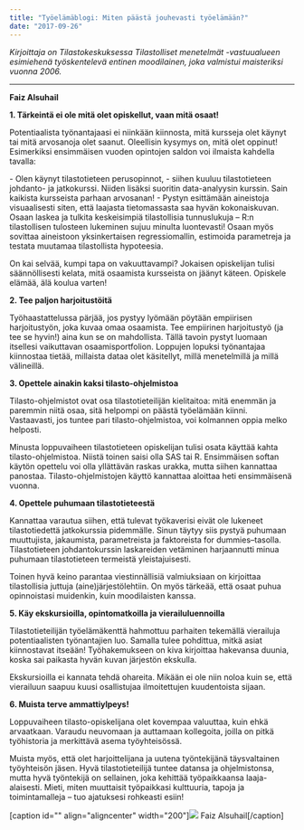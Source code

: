 ```yaml
---
title: "Työelämäblogi: Miten päästä jouhevasti työelämään?"
date: "2017-09-26"
---
```


_Kirjoittaja on Tilastokeskuksessa Tilastolliset menetelmät -vastuualueen esimiehenä työskentelevä entinen moodilainen, joka valmistui maisteriksi vuonna 2006._

* * *

**Faiz Alsuhail**

**1\. Tärkeintä ei ole mitä olet opiskellut, vaan mitä osaat!**

Potentiaalista työnantajaasi ei niinkään kiinnosta, mitä kursseja olet käynyt tai mitä arvosanoja olet saanut. Oleellisin kysymys on, mitä olet oppinut! Esimerkiksi ensimmäisen vuoden opintojen saldon voi ilmaista kahdella tavalla:

\- Olen käynyt tilastotieteen perusopinnot, - siihen kuuluu tilastotieteen johdanto- ja jatkokurssi. Niiden lisäksi suoritin data-analyysin kurssin. Sain kaikista kursseista parhaan arvosanan! - Pystyn esittämään aineistoja visuaalisesti siten, että laajasta tietomassasta saa hyvän kokonaiskuvan. Osaan laskea ja tulkita keskeisimpiä tilastollisia tunnuslukuja – R:n tilastollisen tulosteen lukeminen sujuu minulta luontevasti! Osaan myös sovittaa aineistoon yksinkertaisen regressiomallin, estimoida parametreja ja testata muutamaa tilastollista hypoteesia.

On kai selvää, kumpi tapa on vakuuttavampi? Jokaisen opiskelijan tulisi säännöllisesti kelata, mitä osaamista kursseista on jäänyt käteen. Opiskele elämää, älä koulua varten!

**2\. Tee paljon harjoitustöitä**

Työhaastattelussa pärjää, jos pystyy lyömään pöytään empiirisen harjoitustyön, joka kuvaa omaa osaamista. Tee empiirinen harjoitustyö (ja tee se hyvin!) aina kun se on mahdollista. Tällä tavoin pystyt luomaan itsellesi vaikuttavan osaamisportfolion. Loppujen lopuksi työnantajaa kiinnostaa tietää, millaista dataa olet käsitellyt, millä menetelmillä ja millä välineillä.

**3\. Opettele ainakin kaksi tilasto-ohjelmistoa**

Tilasto-ohjelmistot ovat osa tilastotieteilijän kielitaitoa: mitä enemmän ja paremmin niitä osaa, sitä helpompi on päästä työelämään kiinni. Vastaavasti, jos tuntee pari tilasto-ohjelmistoa, voi kolmannen oppia melko helposti.

Minusta loppuvaiheen tilastotieteen opiskelijan tulisi osata käyttää kahta tilasto-ohjelmistoa. Niistä toinen saisi olla SAS tai R. Ensimmäisen softan käytön opettelu voi olla yllättävän raskas urakka, mutta siihen kannattaa panostaa. Tilasto-ohjelmistojen käyttö kannattaa aloittaa heti ensimmäisenä vuonna.

**4\. Opettele puhumaan tilastotieteestä**

Kannattaa varautua siihen, että tulevat työkaverisi eivät ole lukeneet tilastotiedettä jatkokurssia pidemmälle. Sinun täytyy siis pystyä puhumaan muuttujista, jakaumista, parametreista ja faktoreista for dummies–tasolla. Tilastotieteen johdantokurssin laskareiden vetäminen harjaannutti minua puhumaan tilastotieteen termeistä yleistajuisesti.

Toinen hyvä keino parantaa viestinnällisiä valmiuksiaan on kirjoittaa tilastollisia juttuja (aine)järjestölehtiin. On myös tärkeää, että osaat puhua opinnoistasi muidenkin, kuin moodilaisten kanssa.

**5\. Käy ekskursioilla, opintomatkoilla ja vierailuluennoilla**

Tilastotieteilijän työelämäkenttä hahmottuu parhaiten tekemällä vierailuja potentiaalisten työnantajien luo. Samalla tulee pohdittua, mitkä asiat kiinnostavat itseään! Työhakemukseen on kiva kirjoittaa hakevansa duunia, koska sai paikasta hyvän kuvan järjestön ekskulla.

Ekskursioilla ei kannata tehdä ohareita. Mikään ei ole niin noloa kuin se, että vierailuun saapuu kuusi osallistujaa ilmoitettujen kuudentoista sijaan.

**6\. Muista terve ammattiylpeys!**

Loppuvaiheen tilasto-opiskelijana olet kovempaa valuuttaa, kuin ehkä arvaatkaan. Varaudu neuvomaan ja auttamaan kollegoita, joilla on pitkä työhistoria ja merkittävä asema työyhteisössä.

Muista myös, että olet harjoittelijana ja uutena työntekijänä täysvaltainen työyhteisön jäsen. Hyvä tilastotieteilijä tuntee datansa ja ohjelmistonsa, mutta hyvä työntekijä on sellainen, joka kehittää työpaikkaansa laaja-alaisesti. Mieti, miten muuttaisit työpaikkasi kulttuuria, tapoja ja toimintamalleja – tuo ajatuksesi rohkeasti esiin!

\[caption id="" align="aligncenter" width="200"\]![](http://gdurl.com/iTU2) Faiz Alsuhail\[/caption\]
